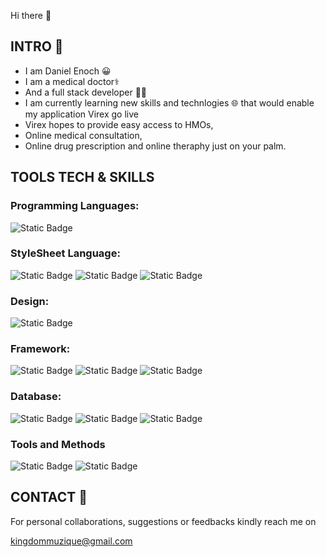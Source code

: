 Hi there 👋
## INTRO 🤝
- I am Daniel Enoch 😀
- I am a medical doctor⚕️
- And a full stack developer 👨‍💻
- I am currently learning new skills and technlogies 🌐
that would enable my application Virex go live
- Virex hopes to provide easy access to HMOs,
- Online medical consultation, 
- Online drug prescription
and online theraphy just on your palm.

## TOOLS TECH & SKILLS 
### Programming Languages:
![Static Badge](https://img.shields.io/badge/-Javascript-red)
### StyleSheet Language:
![Static Badge](https://img.shields.io/badge/-HTML-blue)
![Static Badge](https://img.shields.io/badge/-CSS-orange)
![Static Badge](https://img.shields.io/badge/-Saas-brown)
### Design:
![Static Badge](https://img.shields.io/badge/-Figma-purple)
### Framework:
![Static Badge](https://img.shields.io/badge/-Bootstrap-blue)
![Static Badge](https://img.shields.io/badge/-React-black)
![Static Badge](https://img.shields.io/badge/-NodeJs-red)
### Database:
![Static Badge](https://img.shields.io/badge/-MongoDB-ORANGE)
![Static Badge](https://img.shields.io/badge/-Mongodb%20Compass-%20ash)
![Static Badge](https://img.shields.io/badge/-Postman-purple)
### Tools and Methods
![Static Badge](https://img.shields.io/badge/-GitHub-pink)
![Static Badge](https://img.shields.io/badge/-AmoCRM-gold)











## CONTACT 📮
For personal collaborations,
suggestions or feedbacks kindly reach me on

kingdommuzique@gmail.com





<!--
**dannny007/dannny007** is a ✨ _special_ ✨ repository because its `README.md` (this file) appears on your GitHub profile.

Here are some ideas to get you started:

- 🔭 I’m currently working on ...
- 🌱 I’m currently learning ...
- 👯 I’m looking to collaborate on ...
- 🤔 I’m looking for help with ...
- 💬 Ask me about ...
- 📫 How to reach me: ...
- 😄 Pronouns: ...
- ⚡ Fun fact: ...
-->
